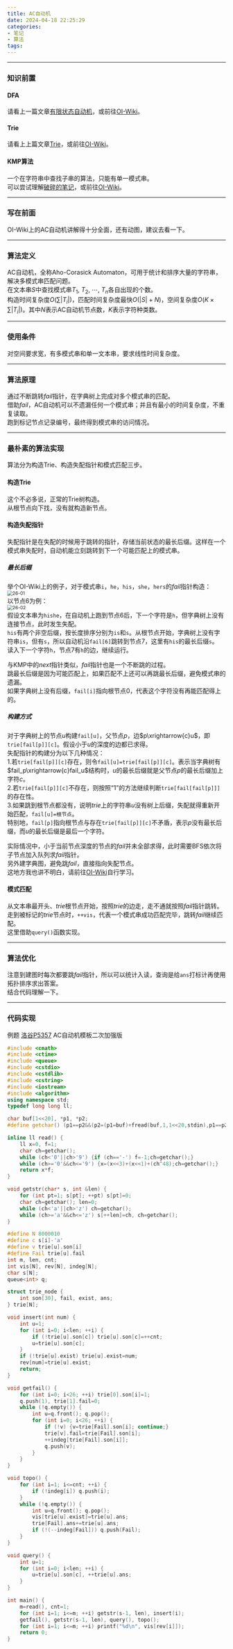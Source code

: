 ```yaml
---
title: AC自动机
date: 2024-04-18 22:25:29
categories: 
- 笔记
- 算法
tags: 
---
```


---
### 知识前置
#### DFA
请看上一篇文章[有限状态自动机](../Deterministic-Finite-Automaton/)，或前往[OI-Wiki](https://oi-wiki.org/string/automaton/)。
#### Trie
请看上上篇文章[Trie](../Trie/)，或前往[OI-Wiki](https://oi-wiki.org/string/trie/)。
#### KMP算法
一个在字符串中查找子串的算法，只能有单一模式串。  
可以尝试理解[破碎的笔记](https://www.luogu.com.cn/paste/95m0ojqm)，或前往[OI-Wiki](https://oi-wiki.org/string/kmp/)。

---
### 写在前面
OI-Wiki上的AC自动机讲解得十分全面，还有动图，建议去看一下。

---
### 算法定义
AC自动机，全称Aho-Corasick Automaton，可用于统计和排序大量的字符串，解决多模式串匹配问题。  
在文本串$S$中查找模式串$T_1,\ T_2,\ \cdots,\ T_n$各自出现的个数。  
构造时间复杂度$O(\sum|T_i|)$，匹配时间复杂度最快$O(|S|+N)$，空间复杂度$O(K\times\sum|T_i|)$。其中$N$表示AC自动机节点数，$K$表示字符种类数。

---
### 使用条件
对空间要求宽，有多模式串和单一文本串，要求线性时间复杂度。

---
### 算法原理
通过不断跳转$fail$指针，在字典树上完成对多个模式串的匹配。  
借助$fail$，AC自动机可以不遗漏任何一个模式串；并且有最小的时间复杂度，不重复读取。  
跑到标记节点记录编号，最终得到模式串的访问情况。

---
### 最朴素的算法实现
算法分为构造Trie、构造失配指针和模式匹配三步。
#### 构造Trie
这个不必多说，正常的Trie树构造。  
从根节点向下找，没有就构造新节点。
#### 构造失配指针
失配指针是在失配的时候用于跳转的指针，存储当前状态的最长后缀。这样在一个模式串失配时，自动机能立刻跳转到下一个可能匹配上的模式串。
##### 最长后缀
举个OI-Wiki上的例子，对于模式串`i`，`he`，`his`，`she`，`hers`的$fail$指针构造：
<img src="https://oi-wiki.org/string/images/ac-automaton4.png" alt="26-01" style="zoom:75%;" />  
以节点$6$为例：  
<img src="https://oi-wiki.org/string/images/ac-automaton1.png" alt="26-02" style="zoom:75%;" />  
假设文本串为`hishe`，在自动机上跑到节点$6$后，下一个字符是`h`，但字典树上没有连接节点，此时发生失配。  
`his`有两个非空后缀，按长度排序分别为`is`和`s`。从根节点开始，字典树上没有字符串`is`，但有`s`，所以自动机沿`fail[6]`跳转到节点$7$，这里有`his`的最长后缀`s`。  
读入下一个字符`h`，节点$7$有`h`的边，继续运行。

与KMP中的$next$指针类似，$fail$指针也是一个不断跳的过程。  
跳最长后缀是因为可能匹配上，如果匹配不上还可以再跳最长后缀，避免模式串的遗漏。  
如果字典树上没有后缀，`fail[i]`指向根节点$0$，代表这个字符没有再能匹配得上的。
##### 构建方式
对于字典树上的节点$u$构建`fail[u]`，父节点$p$，边$p\xrightarrow{c}u$，即`trie[fail[p]][c]`。假设小于$u$的深度的边都已求得。  
失配指针的构建分为以下几种情况：  
1.若`trie[fail[p]][c]`存在，则令`fail[u]=trie[fail[p]][c]`。表示当字典树有$fail_p\xrightarrow{c}fail_u$结构时，$u$的最长后缀就是父节点$p$的最长后缀加上字符$c$。  
2.若`trie[fail[p]][c]`不存在，则按照“1”的方法继续判断`trie[fail[fail[p]]]`的存在性。  
3.如果跳到根节点都没有，说明$trie$上的字符串$u$没有树上后缀，失配就得重新开始匹配，`fail[u]=根节点`。  
特别地，`fail[p]`指向根节点与存在`trie[fail[p]][c]`不矛盾，表示$p$没有最长后缀，而$u$的最长后缀是最后一个字符。

实际情况中，小于当前节点深度的节点的$fail$并未全部求得，此时需要BFS依次将子节点加入队列求$fail$指针。  
另外建字典图，避免跳$fail$，直接指向失配节点。  
这地方我也讲不明白，请前往[OI-Wiki](https://oi-wiki.org/string/ac-automaton/#%E5%AD%97%E5%85%B8%E6%A0%91%E4%B8%8E%E5%AD%97%E5%85%B8%E5%9B%BE)自行学习。
#### 模式匹配
从文本串最开头、$trie$根节点开始，按照$trie$的边走，走不通就按照$fail$指针跳转。  
走到被标记的$trie$节点时，`++vis`，代表一个模式串成功匹配完毕，跳转$fail$继续匹配。  
这里借助`query()`函数实现。

---
### 算法优化
注意到建图时每次都要跳$fail$指针，所以可以统计入读，查询是给`ans`打标计再使用拓扑排序求出答案。  
结合代码理解一下。

---
### 代码实现
例题 [洛谷P5357](https://www.luogu.com.cn/problem/P5357) AC自动机模板二次加强版
```cpp
#include <cmath>
#include <ctime>
#include <queue>
#include <cstdio>
#include <cstdlib>
#include <cstring>
#include <iostream>
#include <algorithm>
using namespace std;
typedef long long ll;

char buf[1<<20], *p1, *p2;
#define getchar() (p1==p2&&(p2=(p1=buf)+fread(buf,1,1<<20,stdin),p1==p2)?0:*p1++)

inline ll read() {
	ll x=0, f=1;
	char ch=getchar();
	while (ch<'0'||ch>'9') {if (ch=='-') f=-1;ch=getchar();}
	while (ch>='0'&&ch<='9') {x=(x<<3)+(x<<1)+(ch^48);ch=getchar();}
	return x*f;
}

void getstr(char* s, int &len) {
	for (int pt=1; s[pt]; ++pt) s[pt]=0;
	char ch=getchar(); len=0;
	while (ch<'a'||ch>'z') ch=getchar();
	while (ch>='a'&&ch<='z') s[++len]=ch, ch=getchar();
}

#define N 8000010
#define c s[i]-'a'
#define v trie[u].son[i]
#define Fail trie[u].fail
int m, len, cnt;
int vis[N], rev[N], indeg[N];
char s[N];
queue<int> q;

struct trie_node {
	int son[30], fail, exist, ans;
} trie[N];

void insert(int num) {
	int u=1;
	for (int i=0; i<len; ++i) {
		if (!trie[u].son[c]) trie[u].son[c]=++cnt;
		u=trie[u].son[c];
	}
	if (!trie[u].exist) trie[u].exist=num;
	rev[num]=trie[u].exist;
	return;
}

void getfail() {
	for (int i=0; i<26; ++i) trie[0].son[i]=1;
	q.push(1), trie[1].fail=0;
	while (!q.empty()) {
		int u=q.front(); q.pop();
		for (int i=0; i<26; ++i) {
			if (!v) {v=trie[Fail].son[i]; continue;}
			trie[v].fail=trie[Fail].son[i];
			++indeg[trie[Fail].son[i]];
			q.push(v);
		}
	}
}

void topo() {
	for (int i=1; i<=cnt; ++i) {
		if (!indeg[i]) q.push(i);
	}
	while (!q.empty()) {
		int u=q.front(); q.pop();
		vis[trie[u].exist]=trie[u].ans;
		trie[Fail].ans+=trie[u].ans;
		if (!(--indeg[Fail])) q.push(Fail);
	}
}

void query() {
	int u=1;
	for (int i=0; i<len; ++i) {
		u=trie[u].son[c], ++trie[u].ans;
	}
}

int main() {
	m=read(), cnt=1;
	for (int i=1; i<=m; ++i) getstr(s-1, len), insert(i);
	getfail(), getstr(s-1, len), query(), topo();
	for (int i=1; i<=m; ++i) printf("%d\n", vis[rev[i]]);
	return 0;
}

```
